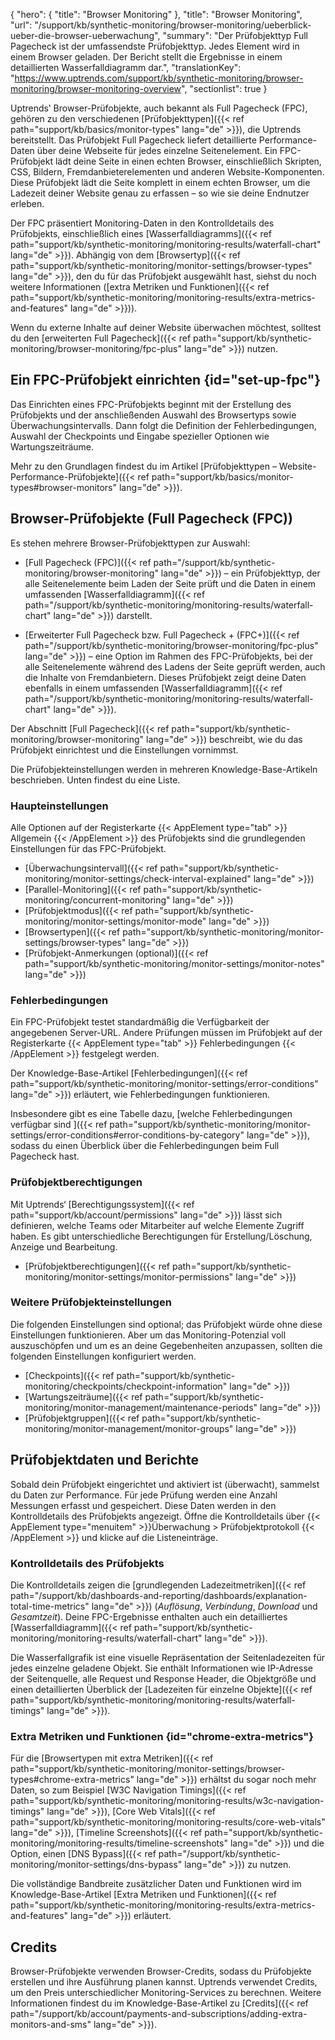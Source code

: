 {
  "hero": {
    "title": "Browser Monitoring"
  },
  "title": "Browser Monitoring",
  "url": "/support/kb/synthetic-monitoring/browser-monitoring/ueberblick-ueber-die-browser-ueberwachung",
  "summary": "Der Prüfobjekttyp Full Pagecheck ist der umfassendste Prüfobjekttyp. Jedes Element wird in einem Browser geladen. Der Bericht stellt die Ergebnisse in einem detaillierten Wasserfalldiagramm dar.",
  "translationKey": "https://www.uptrends.com/support/kb/synthetic-monitoring/browser-monitoring/browser-monitoring-overview",
  "sectionlist": true
}

Uptrends‛ Browser-Prüfobjekte, auch bekannt als Full Pagecheck (FPC), gehören zu den verschiedenen [Prüfobjekttypen]({{< ref path="support/kb/basics/monitor-types" lang="de" >}}), die Uptrends bereitstellt. Das Prüfobjekt Full Pagecheck liefert detaillierte Performance-Daten über deine Webseite für jedes einzelne Seitenelement. Ein FPC-Prüfobjekt lädt deine Seite in einen echten Browser, einschließlich Skripten, CSS, Bildern, Fremdanbieterelementen und anderen Website-Komponenten. Diese Prüfobjekt lädt die Seite komplett in einem echten Browser, um die Ladezeit deiner Website genau zu erfassen – so wie sie deine Endnutzer erleben.

Der FPC präsentiert Monitoring-Daten in den Kontrolldetails des Prüfobjekts, einschließlich eines [Wasserfalldiagramms]({{< ref path="support/kb/synthetic-monitoring/monitoring-results/waterfall-chart" lang="de" >}}). Abhängig von dem [Browsertyp]({{< ref path="support/kb/synthetic-monitoring/monitor-settings/browser-types" lang="de" >}}), den du für das Prüfobjekt ausgewählt hast, siehst du noch weitere Informationen ([extra Metriken und Funktionen]({{< ref path="support/kb/synthetic-monitoring/monitoring-results/extra-metrics-and-features" lang="de" >}})).

Wenn du externe Inhalte auf deiner Website überwachen möchtest, solltest du den [erweiterten Full Pagecheck]({{< ref path="support/kb/synthetic-monitoring/browser-monitoring/fpc-plus" lang="de" >}}) nutzen.

## Ein FPC-Prüfobjekt einrichten {id="set-up-fpc"}

Das Einrichten eines FPC-Prüfobjekts beginnt mit der Erstellung des Prüfobjekts und der anschließenden Auswahl des Browsertyps sowie Überwachungsintervalls. Dann folgt die Definition der Fehlerbedingungen, Auswahl der Checkpoints und Eingabe spezieller Optionen wie Wartungszeiträume.

Mehr zu den Grundlagen findest du im Artikel [Prüfobjekttypen – Website-Performance-Prüfobjekte]({{< ref path="support/kb/basics/monitor-types#browser-monitors" lang="de" >}}).

## Browser-Prüfobjekte (Full Pagecheck (FPC))

Es stehen mehrere Browser-Prüfobjekttypen zur Auswahl:

- [Full Pagecheck (FPC)]({{< ref path="/support/kb/synthetic-monitoring/browser-monitoring" lang="de" >}}) – ein Prüfobjekttyp, der alle Seitenelemente beim Laden der Seite prüft und die Daten in einem umfassenden [Wasserfalldiagramm]({{< ref path="/support/kb/synthetic-monitoring/monitoring-results/waterfall-chart" lang="de" >}}) darstellt.

- [Erweiterter Full Pagecheck bzw. Full Pagecheck \+ (FPC+)]({{< ref path="/support/kb/synthetic-monitoring/browser-monitoring/fpc-plus" lang="de" >}}) – eine Option im Rahmen des FPC-Prüfobjekts, bei der alle Seitenelemente während des Ladens der Seite geprüft werden, auch die Inhalte von Fremdanbietern. Dieses Prüfobjekt zeigt deine Daten ebenfalls in einem umfassenden [Wasserfalldiagramm]({{< ref path="/support/kb/synthetic-monitoring/monitoring-results/waterfall-chart" lang="de" >}}).

Der Abschnitt [Full Pagecheck]({{< ref path="support/kb/synthetic-monitoring/browser-monitoring" lang="de" >}}) beschreibt, wie du das Prüfobjekt einrichtest und die Einstellungen vornimmst.

Die Prüfobjekteinstellungen werden in mehreren Knowledge-Base-Artikeln beschrieben. Unten findest du eine Liste.

### Haupteinstellungen

Alle Optionen auf der Registerkarte {{< AppElement type="tab" >}} Allgemein {{< /AppElement >}} des Prüfobjekts sind die grundlegenden Einstellungen für das FPC-Prüfobjekt.


- [Überwachungsintervall]({{< ref path="support/kb/synthetic-monitoring/monitor-settings/check-interval-explained" lang="de" >}})
- [Parallel-Monitoring]({{< ref path="support/kb/synthetic-monitoring/concurrent-monitoring" lang="de" >}})
- [Prüfobjektmodus]({{< ref path="support/kb/synthetic-monitoring/monitor-settings/monitor-mode" lang="de" >}})
- [Browsertypen]({{< ref path="support/kb/synthetic-monitoring/monitor-settings/browser-types" lang="de" >}})
- [Prüfobjekt-Anmerkungen (optional)]({{< ref path="support/kb/synthetic-monitoring/monitor-settings/monitor-notes" lang="de" >}})

### Fehlerbedingungen

Ein FPC-Prüfobjekt testet standardmäßig die Verfügbarkeit der angegebenen Server-URL. Andere Prüfungen müssen im Prüfobjekt auf der Registerkarte {{< AppElement type="tab" >}} Fehlerbedingungen {{< /AppElement >}} festgelegt werden.

Der Knowledge-Base-Artikel [Fehlerbedingungen]({{< ref path="support/kb/synthetic-monitoring/monitor-settings/error-conditions" lang="de" >}}) erläutert, wie Fehlerbedingungen funktionieren.

Insbesondere gibt es eine Tabelle dazu, [welche Fehlerbedingungen verfügbar sind ]({{< ref path="support/kb/synthetic-monitoring/monitor-settings/error-conditions#error-conditions-by-category" lang="de" >}}), sodass du einen Überblick über die Fehlerbedingungen beim Full Pagecheck hast.

### Prüfobjektberechtigungen

Mit Uptrends‘ [Berechtigungssystem]({{< ref path="support/kb/account/permissions" lang="de" >}}) lässt sich definieren, welche Teams oder Mitarbeiter auf welche Elemente Zugriff haben. Es gibt unterschiedliche Berechtigungen für Erstellung/Löschung, Anzeige und Bearbeitung.

- [Prüfobjektberechtigungen]({{< ref path="support/kb/synthetic-monitoring/monitor-settings/monitor-permissions" lang="de" >}})

### Weitere Prüfobjekteinstellungen

Die folgenden Einstellungen sind optional; das Prüfobjekt würde ohne diese Einstellungen funktionieren. Aber um das Monitoring-Potenzial voll auszuschöpfen und um es an deine Gegebenheiten anzupassen, sollten die folgenden Einstellungen konfiguriert werden.

- [Checkpoints]({{< ref path="support/kb/synthetic-monitoring/checkpoints/checkpoint-information" lang="de" >}})
- [Wartungszeiträume]({{< ref path="support/kb/synthetic-monitoring/monitor-management/maintenance-periods" lang="de" >}})
- [Prüfobjektgruppen]({{< ref path="support/kb/synthetic-monitoring/monitor-management/monitor-groups" lang="de" >}})


## Prüfobjektdaten und Berichte

Sobald dein Prüfobjekt eingerichtet und aktiviert ist (überwacht), sammelst du Daten zur Performance. Für jede Prüfung werden eine Anzahl Messungen erfasst und gespeichert. Diese Daten werden in den Kontrolldetails des Prüfobjekts angezeigt. Öffne die Kontrolldetails über {{< AppElement type="menuitem" >}}Überwachung > Prüfobjektprotokoll {{< /AppElement >}} und klicke auf die Listeneinträge.

### Kontrolldetails des Prüfobjekts

Die Kontrolldetails zeigen die [grundlegenden Ladezeitmetriken]({{< ref path="/support/kb/dashboards-and-reporting/dashboards/explanation-total-time-metrics" lang="de" >}}) (*Auflösung*, *Verbindung*, *Download* und *Gesamtzeit*). Deine FPC-Ergebnisse enthalten auch ein detailliertes [Wasserfalldiagramm]({{< ref path="support/kb/synthetic-monitoring/monitoring-results/waterfall-chart" lang="de" >}}).

 Die Wasserfallgrafik ist eine visuelle Repräsentation der Seitenladezeiten für jedes einzelne geladene Objekt. Sie enthält Informationen wie IP-Adresse der Seitenquelle, alle Request und Response Header, die Objektgröße und einen detaillierten Überblick der [Ladezeiten für einzelne Objekte]({{< ref path="support/kb/synthetic-monitoring/monitoring-results/waterfall-timings" lang="de" >}}).

### Extra Metriken und Funktionen {id="chrome-extra-metrics"}

Für die [Browsertypen mit extra Metriken]({{< ref path="support/kb/synthetic-monitoring/monitor-settings/browser-types#chrome-extra-metrics" lang="de" >}}) erhältst du sogar noch mehr Daten, so zum Beispiel [W3C Navigation Timings]({{< ref path="support/kb/synthetic-monitoring/monitoring-results/w3c-navigation-timings" lang="de" >}}), [Core Web Vitals]({{< ref path="support/kb/synthetic-monitoring/monitoring-results/core-web-vitals" lang="de" >}}), [Timeline Screenshots]({{< ref path="support/kb/synthetic-monitoring/monitoring-results/timeline-screenshots" lang="de" >}}) und die Option, einen [DNS Bypass]({{< ref path="/support/kb/synthetic-monitoring/monitor-settings/dns-bypass" lang="de" >}}) zu nutzen.

Die vollständige Bandbreite zusätzlicher Daten und Funktionen wird im Knowledge-Base-Artikel
[Extra Metriken und Funktionen]({{< ref path="support/kb/synthetic-monitoring/monitoring-results/extra-metrics-and-features" lang="de" >}}) erläutert.

## Credits

Browser-Prüfobjekte verwenden Browser-Credits, sodass du Prüfobjekte erstellen und ihre Ausführung planen kannst. Uptrends verwendet Credits, um den Preis unterschiedlicher Monitoring-Services zu berechnen. Weitere Informationen findest du im Knowledge-Base-Artikel zu [Credits]({{< ref path="/support/kb/account/payments-and-subscriptions/adding-extra-monitors-and-sms" lang="de" >}}).